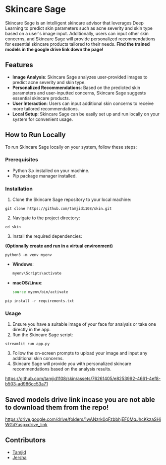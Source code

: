 # Skincare Sage

Skincare Sage is an intelligent skincare advisor that leverages Deep Learning to predict skin parameters such as acne severity and skin type based on a user's image input. Additionally, users can input other skin concerns, and Skincare Sage will provide personalized recommendations for essential skincare products tailored to their needs. **Find the trained models in the google drive link down the page!**

## Features

- **Image Analysis**: Skincare Sage analyzes user-provided images to predict acne severity and skin type.
- **Personalized Recommendations**: Based on the predicted skin parameters and user-inputted concerns, Skincare Sage suggests essential skincare products.
- **User Interaction**: Users can input additional skin concerns to receive more tailored recommendations.
- **Local Setup**: Skincare Sage can be easily set up and run locally on your system for convenient usage.

## How to Run Locally

To run Skincare Sage locally on your system, follow these steps:

### Prerequisites

- Python 3.x installed on your machine.
- Pip package manager installed.

### Installation

1. Clone the Skincare Sage repository to your local machine:

```
git clone https://github.com/tamjid1108/skin.git
```

2. Navigate to the project directory:

```
cd skin
```

3. Install the required dependencies:

**(Optionally create and run in a virtual environment)**
```
python3 -m venv myenv
```
  - **Windows**:
     ```bash
     myenv\Scripts\activate
     ```
  - **macOS/Linux**:
     ```bash
     source myenv/bin/activate
     ```
```
pip install -r requirements.txt
```

### Usage

1. Ensure you have a suitable image of your face for analysis or take one directly in the app.
2. Run the Skincare Sage script:

```
streamlit run app.py
```

3. Follow the on-screen prompts to upload your image and input any additional skin concerns.
4. Skincare Sage will provide you with personalized skincare recommendations based on the analysis results.


https://github.com/tamjid1108/skin/assets/76261405/e8253992-4661-4ef8-b503-ad986cc53a71

## Saved models drive link incase you are not able to download them from the repo!
https://drive.google.com/drive/folders/1wANzrk0qFzbbhjEF0MqJhcKkzaSHiWGd?usp=drive_link

## Contributors

- [Tamjid](https://github.com/tamjid1108)
- [Jersha](https://github.com/jersha-heartly-x)

